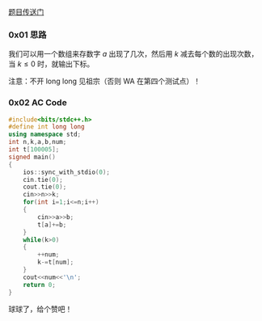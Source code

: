 [题目传送门](https://www.luogu.com.cn/problem/AT2561)

### 0x01 思路

我们可以用一个数组来存数字 $a$ 出现了几次，然后用 $k$ 减去每个数的出现次数，当 $k\le0$ 时，就输出下标。

注意：不开 long long 见祖宗（否则 WA 在第四个测试点）！

### 0x02 AC Code
```cpp
#include<bits/stdc++.h>
#define int long long 
using namespace std;
int n,k,a,b,num;
int t[100005];
signed main()
{
	ios::sync_with_stdio(0);
	cin.tie(0);
	cout.tie(0);
	cin>>n>>k;
	for(int i=1;i<=n;i++)
	{
		cin>>a>>b;
		t[a]+=b;
	}
	while(k>0)
	{
		++num;
		k-=t[num];
	}
	cout<<num<<'\n';
	return 0;
}
```

球球了，给个赞吧！